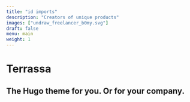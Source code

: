 ```yaml
---
title: "id imports"
description: "Creators of unique products"
images: ["undraw_freelancer_b0my.svg"]
draft: false
menu: main
weight: 1
---
```


# Terrassa
## The Hugo theme for you. Or for your company.